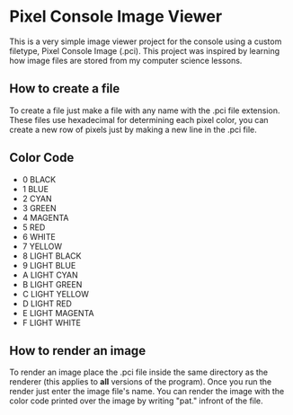 # Pixel Console Image Viewer

This is a very simple image viewer project for the console using a custom filetype, Pixel Console Image (.pci). This project was inspired by learning how image files are stored from my computer science lessons.

## How to create a file

To create a file just make a file with any name with the .pci file extension. These files use hexadecimal for determining each pixel color, you can create a new row of pixels just by making a new line in the .pci file.

## Color Code
- 0 BLACK
- 1 BLUE
- 2 CYAN
- 3 GREEN
- 4 MAGENTA
- 5 RED
- 6 WHITE
- 7 YELLOW
- 8 LIGHT BLACK
- 9 LIGHT BLUE
- A LIGHT CYAN
- B LIGHT GREEN
- C LIGHT YELLOW
- D LIGHT RED
- E LIGHT MAGENTA
- F LIGHT WHITE

## How to render an image

To render an image place the .pci file inside the same directory as the renderer (this applies to **all** versions of the program). Once you run the render just enter the image file's name. You can render the image with the color code printed over the image by writing "pat." infront of the file.
